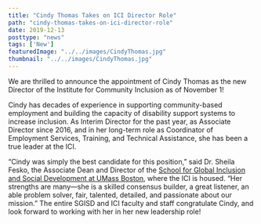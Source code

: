 ```yaml
---
title: "Cindy Thomas Takes on ICI Director Role"
path: "cindy-thomas-takes-on-ici-director-role"
date: 2019-12-13
posttype: "news"
tags: ['New']
featuredImage: "../../images/CindyThomas.jpg"
thumbnail: "../../images/CindyThomas.jpg"
---
```



We are thrilled to announce the appointment of Cindy Thomas as the new Director of the Institute for Community Inclusion as of November 1!

Cindy has decades of experience in supporting community-based employment and building the capacity of disability support systems to increase inclusion. As Interim Director for the past year, as Associate Director since 2016, and in her long-term role as Coordinator of Employment Services, Training, and Technical Assistance, she has been a true leader at the ICI.

“Cindy was simply the best candidate for this position,” said Dr. Sheila Fesko, the Associate Dean and Director of the [School for Global Inclusion and Social Development at UMass Boston](https://globalinclusion.umb.edu/), where the ICI is housed. “Her strengths are many—she is a skilled consensus builder, a great listener, an able problem solver, fair, talented, detailed, and passionate about our mission.”
The entire SGISD and ICI faculty and staff congratulate Cindy, and look forward to working with her in her new leadership role!
